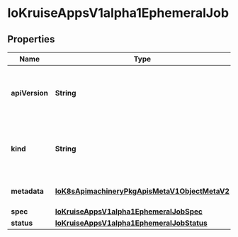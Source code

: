 
# IoKruiseAppsV1alpha1EphemeralJob

## Properties
Name | Type | Description | Notes
------------ | ------------- | ------------- | -------------
**apiVersion** | **String** | APIVersion defines the versioned schema of this representation of an object. Servers should convert recognized schemas to the latest internal value, and may reject unrecognized values. More info: https://git.k8s.io/community/contributors/devel/sig-architecture/api-conventions.md#resources |  [optional]
**kind** | **String** | Kind is a string value representing the REST resource this object represents. Servers may infer this from the endpoint the client submits requests to. Cannot be updated. In CamelCase. More info: https://git.k8s.io/community/contributors/devel/sig-architecture/api-conventions.md#types-kinds |  [optional]
**metadata** | [**IoK8sApimachineryPkgApisMetaV1ObjectMetaV2**](IoK8sApimachineryPkgApisMetaV1ObjectMetaV2.md) | Standard object&#39;s metadata. More info: https://git.k8s.io/community/contributors/devel/sig-architecture/api-conventions.md#metadata |  [optional]
**spec** | [**IoKruiseAppsV1alpha1EphemeralJobSpec**](IoKruiseAppsV1alpha1EphemeralJobSpec.md) |  |  [optional]
**status** | [**IoKruiseAppsV1alpha1EphemeralJobStatus**](IoKruiseAppsV1alpha1EphemeralJobStatus.md) |  |  [optional]



